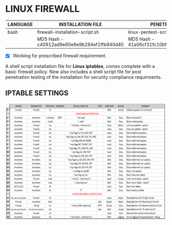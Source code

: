 # LINUX FIREWALL

| LANGUAGE | INSTALLATION FILE | PENETRATION FILE |
|--------|----|-----|
|bash|firewall-installation-script.sh|linux-pentest-script.sh|
||MD5 Hash - c40912ad9e60e6e9b294ef1ffb940d40 | MD5 Hash - 41a06cf31fc10bf73b2186ee53666ca4 |

- [x] Working for prescribed firewall requirement.

A shell script installation file for **Linux iptables**, comes complete with a basic firewall policy. Now also includes a shell script file for post penetration testing of the installation for security compliance requirments.

## IPTABLE SETTINGS
![Screenshot](Iptables.png)


